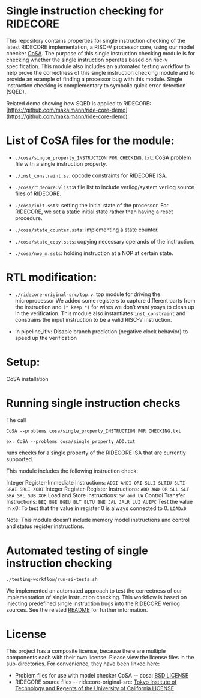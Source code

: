 # Single instruction checking for RIDECORE

This repository contains properties for single instruction checking of
the latest RIDECORE implementation, a RISC-V processor core, using our model checker
[CoSA](https://github.com/cristian-mattarei/CoSA). The purpose of this single instruction checking module is for checking whether the single instruction operates based on risc-v specification. This module also includes an automated testing workflow to help prove the correctness of this single instruction checking module and to provide an example of finding a processor bug with this module. 
Single instruction checking is complementary to symbolic quick error detection (SQED).

Related demo showing how SQED is applied to RIDECORE:
[https://github.com/makaimann/ride-core-demo](https://github.com/makaimann/ride-core-demo)

# List of CoSA files for the module:

* `./cosa/single_property_INSTRUCTION FOR CHECKING.txt`: CoSA problem file with a single instruction property.

* `./inst_constraint.sv`: opcode constraints for RIDECORE ISA.

* `./cosa/ridecore.vlist`:a file list to include verilog/system verilog source files of RIDECORE. 

* `./cosa/init.ssts`: setting the initial state of the processor. For RIDECORE, we set a static initial state rather than having a reset procedure. 

* `./cosa/state_counter.ssts`: implementing a state counter.

* `./cosa/state_copy.ssts`: copying necessary operands of the instruction.

* `./cosa/nop_m.ssts`: holding instruction at a NOP at certain state.

# RTL modification:

* `./ridecore-original-src/top.v`: top module for driving the microprocessor
 We added some registers to capture different parts from the instruction and `(* keep *)` for wires we don’t want yosys to clean up in the verification. This module also instantiates `inst_constraint` and constrains the input instruction to be a valid RISC-V instruction. 

* In pipeline_if.v: Disable branch prediction (negative clock behavior) to speed up the verification

# Setup:
CoSA installation 

# Running single instruction checks

The call 

`CoSA --problems cosa/single_property_INSTRUCTION FOR CHECKING.txt`

`ex: CoSA --problems cosa/single_property_ADD.txt`

runs checks for a single property of the RIDECORE ISA that are currently supported.

This module includes the following instruction check: 

Integer Register-Immediate Instructions:
`ADDI ANDI ORI SLLI SLTIU SLTI SRAI SRLI XORI`
Integer Register-Register Instructions:
`ADD AND OR SLL SLT SRA SRL SUB XOR`
Load and Store instructions: 
`SW and LW`
Control Transfer Instructions:
`BEQ BGE BGEU BLT BLTU BNE JAL JALR LUI AUIPC`
Test the value in x0: To test that the value in register 0 is always connected to 0. 
`LOADx0`

Note: This module doesn’t include memory model instructions and control and status register instructions. 

# Automated testing of single instruction checking

`./testing-workflow/run-si-tests.sh`

We implemented an automated approach to test the correctness of our
implementation of single instruction checking. This workflow is based
on injecting predefined single instruction bugs into the RIDECORE
Verilog sources. See the related [README](testing-workflow/README.md)
for further information.

# License
This project has a composite license, because there are multiple components each with their own license. Please view the license files in the sub-directories. For convenience, they have been linked here: 
* Problem files for use with model checker CoSA -- cosa: [BSD LICENSE](./cosa/LICENSE)
* RIDECORE source files -- ridecore-original-src: [Tokyo Institute of Technology and Regents of the University of California LICENSE](./ridecore-original-src/LICENSE)

